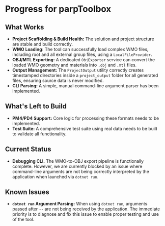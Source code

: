 # Progress for parpToolbox

## What Works
- **Project Scaffolding & Build Health:** The solution and project structure are stable and build correctly.
- **WMO Loading:** The tool can successfully load complex WMO files, including root and all external group files, using a `LocalFileProvider`.
- **OBJ/MTL Exporting:** A dedicated `ObjExporter` service can convert the loaded WMO geometry and materials into `.obj` and `.mtl` files.
- **Output Management:** The `ProjectOutput` utility correctly creates timestamped directories inside a `project_output` folder for all generated files, ensuring source data is never modified.
- **CLI Parsing:** A simple, manual command-line argument parser has been implemented.

## What's Left to Build
- **PM4/PD4 Support:** Core logic for processing these formats needs to be implemented.
- **Test Suite:** A comprehensive test suite using real data needs to be built to validate all functionality.

## Current Status
- **Debugging CLI.** The WMO-to-OBJ export pipeline is functionally complete. However, we are currently blocked by an issue where command-line arguments are not being correctly interpreted by the application when launched via `dotnet run`. 

## Known Issues
- **`dotnet run` Argument Parsing:** When using `dotnet run`, arguments passed after `--` are not being received by the application. The immediate priority is to diagnose and fix this issue to enable proper testing and use of the tool.
